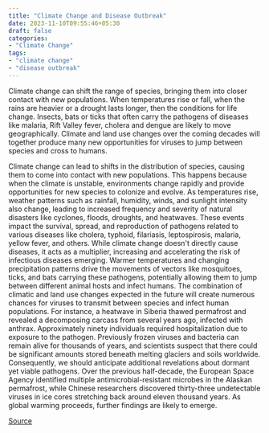 ```yaml
---
title: "Climate Change and Disease Outbreak"
date: 2023-11-10T09:55:46+05:30
draft: false
categories:
- "Climate Change"
tags:
- "climate change"
- "disease outbreak"
---
```


Climate change can shift the range of species, bringing them into closer contact with new populations. When temperatures rise or fall, when the rains are heavier or a drought lasts longer, then the conditions for life change. Insects, bats or ticks that often carry the pathogens of diseases like malaria, Rift Valley fever, cholera and dengue are likely to move geographically. Climate and land use changes over the coming decades will together produce many new opportunities for viruses to jump between species and cross to humans.

Climate change can lead to shifts in the distribution of species, causing them to come into contact with new populations. This happens because when the climate is unstable, environments change rapidly and provide opportunities for new species to colonize and evolve. As temperatures rise, weather patterns such as rainfall, humidity, winds, and sunlight intensity also change, leading to increased frequency and severity of natural disasters like cyclones, floods, droughts, and heatwaves. These events impact the survival, spread, and reproduction of pathogens related to various diseases like cholera, typhoid, filariasis, leptospirosis, malaria, yellow fever, and others. While climate change doesn't directly cause diseases, it acts as a multiplier, increasing and accelerating the risk of infectious diseases emerging. Warmer temperatures and changing precipitation patterns drive the movements of vectors like mosquitoes, ticks, and bats carrying these pathogens, potentially allowing them to jump between different animal hosts and infect humans. The combination of climatic and land use changes expected in the future will create numerous chances for viruses to transmit between species and infect human populations. For instance, a heatwave in Siberia thawed permafrost and revealed a decomposing carcass from several years ago, infected with anthrax. Approximately ninety individuals required hospitalization due to exposure to the pathogen. Previously frozen viruses and bacteria can remain alive for thousands of years, and scientists suspect that there could be significant amounts stored beneath melting glaciers and soils worldwide. Consequently, we should anticipate additional revelations about dormant yet viable pathogens. Over the previous half-decade, the European Space Agency identified multiple antimicrobial-resistant microbes in the Alaskan permafrost, while Chinese researchers discovered thirty-three undetectable viruses in ice cores stretching back around eleven thousand years. As global warming proceeds, further findings are likely to emerge.

[Source](https://www.bbc.com/future/article/20231201-fevered-planet-how-climate-change-spreads-infectious-disease)